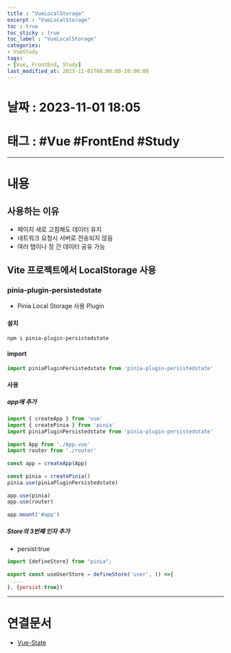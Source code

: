 ```yaml
---
title : "VueLocalStorage"
excerpt : "VueLocalStorage"
toc : true
toc_sticky : true
toc_label : "VueLocalStorage"
categories:
- VueStudy
tags:
- [Vue, FrontEnd, Study]
last_modified_at: 2023-11-01T08:00:00-10:00:00
---
```


# 날짜 : 2023-11-01 18:05

# 태그 :  #Vue #FrontEnd #Study 
---

# 내용

## 사용하는 이유
- 페이지 새로 고침해도 데이터 유지
- 네트워크 요청시 서버로 전송되지 않음
- 여러 탭이나 창 간 데이터 공유 가능

## Vite 프로젝트에서 LocalStorage  사용

### pinia-plugin-persistedstate
- Pinia Local Storage 사용 Plugin

#### 설치

```bash
npm i pinia-plugin-persistedstate
```

#### import

```javascript
import piniaPluginPersistedstate from 'pinia-plugin-persistedstate'
```

#### 사용

##### app에 추가

```javascript
import { createApp } from 'vue'  
import { createPinia } from 'pinia'  
import piniaPluginPersistedstate from 'pinia-plugin-persistedstate'
  
import App from './App.vue'  
import router from './router'  
  
const app = createApp(App)  
  
const pinia = createPinia()  
pinia.use(piniaPluginPersistedstate)  
  
app.use(pinia)  
app.use(router)  
  
app.mount('#app')
```

##### Store의 3번째 인자 추가
- persist:true

```javascript
import {defineStore} from "pinia";  
  
export const useUserStore = defineStore('user', () =>{  
  ...
}, {persist:true})
```

---

# 연결문서
- [Vue-State](../../vuestudy/vuestudy-VueState)